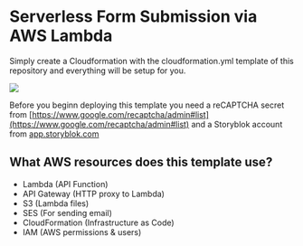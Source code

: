 # Serverless Form Submission via AWS Lambda

Simply create a Cloudformation with the cloudformation.yml template of this repository and everything will be setup for you.

<a href="https://console.aws.amazon.com/cloudformation/home#/stacks/new?stackName=&amp;templateURL=https://s3.amazonaws.com/storyblok/cloudformation.yml" rel="nofollow">
	<img src="https://camo.githubusercontent.com/210bb3bfeebe0dd2b4db57ef83837273e1a51891/68747470733a2f2f73332e616d617a6f6e6177732e636f6d2f636c6f7564666f726d6174696f6e2d6578616d706c65732f636c6f7564666f726d6174696f6e2d6c61756e63682d737461636b2e706e67" data-canonical-src="https://s3.amazonaws.com/cloudformation-examples/cloudformation-launch-stack.png" style="max-width:100%;">
</a>

Before you beginn deploying this template you need a reCAPTCHA secret from [https://www.google.com/recaptcha/admin#list](https://www.google.com/recaptcha/admin#list) and a Storyblok account from [app.storyblok.com](http://app.storyblok.com)

## What AWS resources does this template use?

* Lambda (API Function)
* API Gateway (HTTP proxy to Lambda)
* S3 (Lambda files)
* SES (For sending email)
* CloudFormation (Infrastructure as Code)
* IAM (AWS permissions & users)